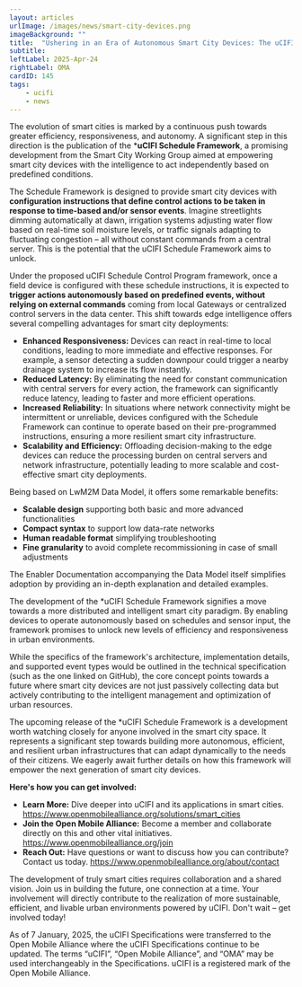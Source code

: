 ```yaml
---
layout: articles
urlImage: /images/news/smart-city-devices.png
imageBackground: ""
title:  "Ushering in an Era of Autonomous Smart City Devices: The uCIFI Schedule Framework"
subtitle: 
leftLabel: 2025-Apr-24
rightLabel: OMA
cardID: 145
tags: 
    - ucifi
    - news
---
```

The evolution of smart cities is marked by a continuous push towards greater efficiency, responsiveness, and autonomy. A significant step in this direction is the publication of the ***uCIFI Schedule Framework**, a promising development from the Smart City Working Group aimed at empowering smart city devices with the intelligence to act independently based on predefined conditions.
<!--more-->

The Schedule Framework is designed to provide smart city devices with **configuration instructions that define control actions to be taken in response to time-based and/or sensor events**. Imagine streetlights dimming automatically at dawn, irrigation systems adjusting water flow based on real-time soil moisture levels, or traffic signals adapting to fluctuating congestion – all without constant commands from a central server. This is the potential that the uCIFI Schedule Framework aims to unlock.

Under the proposed uCIFI Schedule Control Program framework, once a field device is configured with these schedule instructions, it is expected to **trigger actions autonomously based on predefined events, without relying on external commands** coming from local Gateways or centralized control servers in the data center. This shift towards edge intelligence offers several compelling advantages for smart city deployments:

* __Enhanced Responsiveness:__ Devices can react in real-time to local conditions, leading to more immediate and effective responses. For example, a sensor detecting a sudden downpour could trigger a nearby drainage system to increase its flow instantly.
* __Reduced Latency:__ By eliminating the need for constant communication with central servers for every action, the framework can significantly reduce latency, leading to faster and more efficient operations.
* __Increased Reliability:__ In situations where network connectivity might be intermittent or unreliable, devices configured with the Schedule Framework can continue to operate based on their pre-programmed instructions, ensuring a more resilient smart city infrastructure.
* __Scalability and Efficiency:__ Offloading decision-making to the edge devices can reduce the processing burden on central servers and network infrastructure, potentially leading to more scalable and cost-effective smart city deployments.

Being based on LwM2M Data Model, it offers some remarkable benefits:

* **Scalable design** supporting both basic and more advanced functionalities
* **Compact syntax** to support low data-rate networks
* **Human readable format** simplifying troubleshooting
* **Fine granularity** to avoid complete recommissioning in case of small adjustments

The Enabler Documentation accompanying the Data Model itself simplifies adoption by providing an in-depth explanation and detailed examples.

The development of the *uCIFI Schedule Framework signifies a move towards a more distributed and intelligent smart city paradigm. By enabling devices to operate autonomously based on schedules and sensor input, the framework promises to unlock new levels of efficiency and responsiveness in urban environments.

While the specifics of the framework's architecture, implementation details, and supported event types would be outlined in the technical specification (such as the one linked on GitHub), the core concept points towards a future where smart city devices are not just passively collecting data but actively contributing to the intelligent management and optimization of urban resources.

The upcoming release of the *uCIFI Schedule Framework is a development worth watching closely for anyone involved in the smart city space. It represents a significant step towards building more autonomous, efficient, and resilient urban infrastructures that can adapt dynamically to the needs of their citizens. We eagerly await further details on how this framework will empower the next generation of smart city devices.

**Here's how you can get involved:**
* **Learn More:** Dive deeper into uCIFI and its applications in smart cities. https://www.openmobilealliance.org/solutions/smart_cities
* **Join the Open Mobile Alliance:** Become a member and collaborate directly on this and other vital initiatives. https://www.openmobilealliance.org/join
* **Reach Out:** Have questions or want to discuss how you can contribute? Contact us today. https://www.openmobilealliance.org/about/contact

The development of truly smart cities requires collaboration and a shared vision. Join us in building the future, one connection at a time. Your involvement will directly contribute to the realization of more sustainable, efficient, and livable urban environments powered by uCIFI. Don't wait – get involved today!


<ShAlert>
As of 7 January, 2025, the uCIFI Specifications were transferred to the Open Mobile Alliance where the uCIFI Specifications continue to be updated. The terms “uCIFI”, “Open Mobile Alliance”, and “OMA” may be used interchangeably in the Specifications. uCIFI is a registered mark of the Open Mobile Alliance.
</ShAlert>
